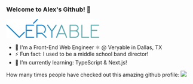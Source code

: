 ### Welcome to Alex's Github! 👋

![Veryable Logo](https://github.com/johnsonav1992/johnsonav1992/blob/main/Veryable-Logo-Color%20(2).png)

- 🏢 I'm a Front-End Web Engineer ⚛️ @ Veryable in Dallas, TX 
- ⚡ Fun fact: I used to be a middle school band director!
- 🌱 I’m currently learning: TypeScript & Next.js! 

How many times people have checked out this amazing github profile:
![](https://komarev.com/ghpvc/?username=johnsonav1992)
